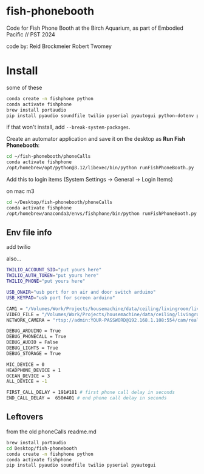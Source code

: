# fish-phonebooth
Code for Fish Phone Booth at the Birch Aquarium, as part of Embodied Pacific // PST 2024

code by:
Reid Brockmeier
Robert Twomey

# Install

some of these 
```zsh
conda create -n fishphone python
conda activate fishphone
brew install portaudio
pip install pyaudio soundfile twilio pyserial pyautogui python-dotenv pygame numpy opencv-python
```

if that won't install, add `--break-system-packages`.

Create an automator application and save it on the desktop as **Run Fish Phonebooth**: 
```zsh
cd ~/fish-phonebooth/phoneCalls
conda activate fishphone
/opt/homebrew/opt/python@3.12/libexec/bin/python runFishPhoneBooth.py
```

Add this to login items (System Settings -> General -> Login Items)

on mac m3
```zsh
cd ~/Desktop/fish-phonebooth/phoneCalls
conda activate fishphone
/opt/homebrew/anaconda3/envs/fishphone/bin/python runFishPhoneBooth.py
```

## Env file info

add twilio

also...

```bash
TWILIO_ACCOUNT_SID="put yours here"
TWILIO_AUTH_TOKEN="put yours here"
TWILIO_PHONE="put yours here"

USB_ONAIR="usb port for on air and door switch arduino"
USB_KEYPAD="usb port for screen arduino"

CAM1 = "/Volumes/Work/Projects/housemachine/data/ceiling/livingroom/livingroom_motion_2017-08-13_20.17.02_27.mp4"
VIDEO_FILE = "/Volumes/Work/Projects/housemachine/data/ceiling/livingroom/livingroom_motion_2017-08-13_20.17.02_27.mp4"
NETWORK_CAMERA = "rtsp://admin:YOUR-PASSWORD@192.168.1.108:554/cam/realmonitor?channel=1&subtype=0"

DEBUG_ARDUINO = True
DEBUG_PHONECALL = True
DEBUG_AUDIO = False
DEBUG_LIGHTS = True
DEBUG_STORAGE = True

MIC_DEVICE = 0
HEADPHONE_DEVICE = 1
OCEAN_DEVICE = 3
ALL_DEVICE = -1

FIRST_CALL_DELAY = 191#181 # first phone call delay in seconds
END_CALL_DELAY =  650#401 # end phone call delay in seconds
```

## Leftovers

from the old phoneCalls readme.md

```zsh
brew install portaudio
cd Desktop/fish-phonebooth
conda create -n fishphone python
conda activate fishphone
pip install pyaudio soundfile twilio pyserial pyautogui
```
